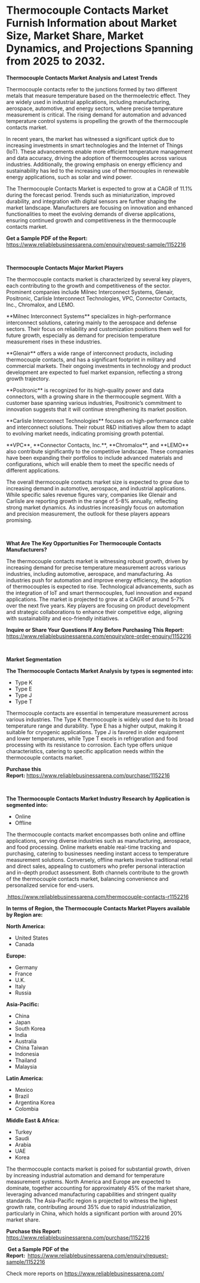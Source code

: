 <p><h1>Thermocouple Contacts Market Furnish Information about Market Size, Market Share, Market Dynamics, and Projections Spanning from 2025 to 2032.</h1></p><p><strong>Thermocouple Contacts Market Analysis and Latest Trends</strong></p>
<p><p>Thermocouple contacts refer to the junctions formed by two different metals that measure temperature based on the thermoelectric effect. They are widely used in industrial applications, including manufacturing, aerospace, automotive, and energy sectors, where precise temperature measurement is critical. The rising demand for automation and advanced temperature control systems is propelling the growth of the thermocouple contacts market.</p><p>In recent years, the market has witnessed a significant uptick due to increasing investments in smart technologies and the Internet of Things (IoT). These advancements enable more efficient temperature management and data accuracy, driving the adoption of thermocouples across various industries. Additionally, the growing emphasis on energy efficiency and sustainability has led to the increasing use of thermocouples in renewable energy applications, such as solar and wind power.</p><p>The Thermocouple Contacts Market is expected to grow at a CAGR of 11.1% during the forecast period. Trends such as miniaturization, improved durability, and integration with digital sensors are further shaping the market landscape. Manufacturers are focusing on innovation and enhanced functionalities to meet the evolving demands of diverse applications, ensuring continued growth and competitiveness in the thermocouple contacts market.</p></p>
<p><strong>Get a Sample PDF of the Report:&nbsp;</strong> <a href="https://www.reliablebusinessarena.com/enquiry/request-sample/1152216?utm_campaign=2514&utm_medium=2&utm_source=Github&utm_content=ia&utm_term=06042025&utm_id=thermocouple-contacts">https://www.reliablebusinessarena.com/enquiry/request-sample/1152216</a></p>
<p>&nbsp;</p>
<p><strong>Thermocouple Contacts Major Market Players</strong></p>
<p><p>The thermocouple contacts market is characterized by several key players, each contributing to the growth and competitiveness of the sector. Prominent companies include Milnec Interconnect Systems, Glenair, Positronic, Carlisle Interconnect Technologies, VPC, Connector Contacts, Inc., Chromalox, and LEMO.</p><p>**Milnec Interconnect Systems** specializes in high-performance interconnect solutions, catering mainly to the aerospace and defense sectors. Their focus on reliability and customization positions them well for future growth, especially as demand for precision temperature measurement rises in these industries.</p><p>**Glenair** offers a wide range of interconnect products, including thermocouple contacts, and has a significant footprint in military and commercial markets. Their ongoing investments in technology and product development are expected to fuel market expansion, reflecting a strong growth trajectory.</p><p>**Positronic** is recognized for its high-quality power and data connectors, with a growing share in the thermocouple segment. With a customer base spanning various industries, Positronic’s commitment to innovation suggests that it will continue strengthening its market position.</p><p>**Carlisle Interconnect Technologies** focuses on high-performance cable and interconnect solutions. Their robust R&D initiatives allow them to adapt to evolving market needs, indicating promising growth potential.</p><p>**VPC**, **Connector Contacts, Inc.**, **Chromalox**, and **LEMO** also contribute significantly to the competitive landscape. These companies have been expanding their portfolios to include advanced materials and configurations, which will enable them to meet the specific needs of different applications.</p><p>The overall thermocouple contacts market size is expected to grow due to increasing demand in automotive, aerospace, and industrial applications. While specific sales revenue figures vary, companies like Glenair and Carlisle are reporting growth in the range of 5-8% annually, reflecting strong market dynamics. As industries increasingly focus on automation and precision measurement, the outlook for these players appears promising.</p></p>
<p>&nbsp;</p>
<p><strong>What Are The Key Opportunities For Thermocouple Contacts Manufacturers?</strong></p>
<p><p>The thermocouple contacts market is witnessing robust growth, driven by increasing demand for precise temperature measurement across various industries, including automotive, aerospace, and manufacturing. As industries push for automation and improve energy efficiency, the adoption of thermocouples is expected to rise. Technological advancements, such as the integration of IoT and smart thermocouples, fuel innovation and expand applications. The market is projected to grow at a CAGR of around 5-7% over the next five years. Key players are focusing on product development and strategic collaborations to enhance their competitive edge, aligning with sustainability and eco-friendly initiatives.</p></p>
<p><strong>Inquire or Share Your Questions If Any Before Purchasing This Report:</strong> <a href="https://www.reliablebusinessarena.com/enquiry/pre-order-enquiry/1152216?utm_campaign=2514&utm_medium=2&utm_source=Github&utm_content=ia&utm_term=06042025&utm_id=thermocouple-contacts">https://www.reliablebusinessarena.com/enquiry/pre-order-enquiry/1152216</a></p>
<p>&nbsp;</p>
<p><strong>Market Segmentation</strong></p>
<p><strong>The Thermocouple Contacts Market Analysis by types is segmented into:</strong></p>
<p><ul><li>Type K</li><li>Type E</li><li>Type J</li><li>Type T</li></ul></p>
<p><p>Thermocouple contacts are essential in temperature measurement across various industries. The Type K thermocouple is widely used due to its broad temperature range and durability. Type E has a higher output, making it suitable for cryogenic applications. Type J is favored in older equipment and lower temperatures, while Type T excels in refrigeration and food processing with its resistance to corrosion. Each type offers unique characteristics, catering to specific application needs within the thermocouple contacts market.</p></p>
<p><strong>Purchase this Report:&nbsp;</strong><a href="https://www.reliablebusinessarena.com/purchase/1152216?utm_campaign=2514&utm_medium=2&utm_source=Github&utm_content=ia&utm_term=06042025&utm_id=thermocouple-contacts">https://www.reliablebusinessarena.com/purchase/1152216</a></p>
<p>&nbsp;</p>
<p><strong>The Thermocouple Contacts Market Industry Research by Application is segmented into:</strong></p>
<p><ul><li>Online</li><li>Offline</li></ul></p>
<p><p>The thermocouple contacts market encompasses both online and offline applications, serving diverse industries such as manufacturing, aerospace, and food processing. Online markets enable real-time tracking and purchasing, catering to businesses needing instant access to temperature measurement solutions. Conversely, offline markets involve traditional retail and direct sales, appealing to customers who prefer personal interaction and in-depth product assessment. Both channels contribute to the growth of the thermocouple contacts market, balancing convenience and personalized service for end-users.</p></p>
<p><a href="https://www.reliablebusinessarena.com/thermocouple-contacts-r1152216?utm_campaign=2514&utm_medium=2&utm_source=Github&utm_content=ia&utm_term=06042025&utm_id=thermocouple-contacts">&nbsp;https://www.reliablebusinessarena.com/thermocouple-contacts-r1152216</a></p>
<p><strong>In terms of Region, the Thermocouple Contacts Market Players available by Region are:</strong></p>
<p>
    <p> <strong> North America: </strong>
        <ul>
            <li>United States</li>
            <li>Canada</li>
        </ul>
        </p> 
    <p> <strong> Europe: </strong>
        <ul>
            <li>Germany</li>
            <li>France</li>
            <li>U.K.</li>
            <li>Italy</li>
            <li>Russia</li>
        </ul>
        </p> 
    <p> <strong> Asia-Pacific: </strong>
        <ul>
            <li>China</li>
            <li>Japan</li>
            <li>South Korea</li>
            <li>India</li>
            <li>Australia</li>
            <li>China Taiwan</li>
            <li>Indonesia</li>
            <li>Thailand</li>
            <li>Malaysia</li>
        </ul>
        </p> 
    <p> <strong> Latin America: </strong>
        <ul>
            <li>Mexico</li>
            <li>Brazil</li>
            <li>Argentina Korea</li>
            <li>Colombia</li>
        </ul>
        </p> 
    <p> <strong> Middle East & Africa: </strong>
        <ul>
            <li>Turkey</li>
            <li>Saudi</li>
            <li>Arabia</li>
            <li>UAE</li>
            <li>Korea</li>
        </ul>
    </p>
    </p>
<p><p>The thermocouple contacts market is poised for substantial growth, driven by increasing industrial automation and demand for temperature measurement systems. North America and Europe are expected to dominate, together accounting for approximately 45% of the market share, leveraging advanced manufacturing capabilities and stringent quality standards. The Asia-Pacific region is projected to witness the highest growth rate, contributing around 35% due to rapid industrialization, particularly in China, which holds a significant portion with around 20% market share.</p></p>
<p><strong>Purchase this Report: </strong><a href="https://www.reliablebusinessarena.com/purchase/1152216?utm_campaign=2514&utm_medium=2&utm_source=Github&utm_content=ia&utm_term=06042025&utm_id=thermocouple-contacts">https://www.reliablebusinessarena.com/purchase/1152216</a></p>
<p>&nbsp;<strong>Get a Sample PDF of the Report:&nbsp;&nbsp;</strong><a href="https://www.reliablebusinessarena.com/enquiry/request-sample/1152216?utm_campaign=2514&utm_medium=2&utm_source=Github&utm_content=ia&utm_term=06042025&utm_id=thermocouple-contacts">https://www.reliablebusinessarena.com/enquiry/request-sample/1152216</a></p>
<p><strong></strong></p>
<p>Check more reports on <a href="https://www.reliablebusinessarena.com/?utm_campaign=2514&utm_medium=2&utm_source=Github&utm_content=ia&utm_term=06042025&utm_id=thermocouple-contacts">https://www.reliablebusinessarena.com/</a></p>